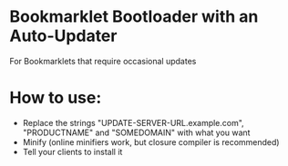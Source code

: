 # Bookmarklet Bootloader with an Auto-Updater
For Bookmarklets that require occasional updates

# How to use:
* Replace the strings "UPDATE-SERVER-URL.example.com", "PRODUCTNAME" and "SOMEDOMAIN" with what you want
* Minify (online minifiers work, but closure compiler is recommended)
* Tell your clients to install it
